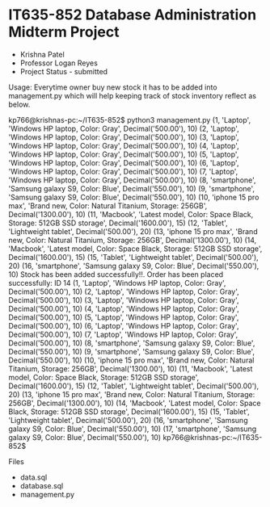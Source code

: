 # IT635-852 Database Administration Midterm Project

* Krishna Patel
* Professor Logan Reyes
* Project Status - submitted

Usage: Everytime owner buy new stock it has to be added into management.py which will help keeping track of stock inventory reflect as below.

kp766@krishnas-pc:~/IT635-852$ python3 management.py
(1, 'Laptop', 'Windows HP laptop, Color: Gray', Decimal('500.00'), 10)
(2, 'Laptop', 'Windows HP laptop, Color: Gray', Decimal('500.00'), 10)
(3, 'Laptop', 'Windows HP laptop, Color: Gray', Decimal('500.00'), 10)
(4, 'Laptop', 'Windows HP laptop, Color: Gray', Decimal('500.00'), 10)
(5, 'Laptop', 'Windows HP laptop, Color: Gray', Decimal('500.00'), 10)
(6, 'Laptop', 'Windows HP laptop, Color: Gray', Decimal('500.00'), 10)
(7, 'Laptop', 'Windows HP laptop, Color: Gray', Decimal('500.00'), 10)
(8, 'smartphone', 'Samsung galaxy S9, Color: Blue', Decimal('550.00'), 10)
(9, 'smartphone', 'Samsung galaxy S9, Color: Blue', Decimal('550.00'), 10)
(10, 'iphone 15 pro max', 'Brand new, Color: Natural Titanium, Storage: 256GB', Decimal('1300.00'), 10)
(11, 'Macbook', 'Latest model, Color: Space Black, Storage: 512GB SSD storage', Decimal('1600.00'), 15)
(12, 'Tablet', 'Lightweight tablet', Decimal('500.00'), 20)
(13, 'iphone 15 pro max', 'Brand new, Color: Natural Titanium, Storage: 256GB', Decimal('1300.00'), 10)
(14, 'Macbook', 'Latest model, Color: Space Black, Storage: 512GB SSD storage', Decimal('1600.00'), 15)
(15, 'Tablet', 'Lightweight tablet', Decimal('500.00'), 20)
(16, 'smartphone', 'Samsung galaxy S9, Color: Blue', Decimal('550.00'), 10)
Stock has been added successfully!!.
Order has been placed successfully: ID 14
(1, 'Laptop', 'Windows HP laptop, Color: Gray', Decimal('500.00'), 10)
(2, 'Laptop', 'Windows HP laptop, Color: Gray', Decimal('500.00'), 10)
(3, 'Laptop', 'Windows HP laptop, Color: Gray', Decimal('500.00'), 10)
(4, 'Laptop', 'Windows HP laptop, Color: Gray', Decimal('500.00'), 10)
(5, 'Laptop', 'Windows HP laptop, Color: Gray', Decimal('500.00'), 10)
(6, 'Laptop', 'Windows HP laptop, Color: Gray', Decimal('500.00'), 10)
(7, 'Laptop', 'Windows HP laptop, Color: Gray', Decimal('500.00'), 10)
(8, 'smartphone', 'Samsung galaxy S9, Color: Blue', Decimal('550.00'), 10)
(9, 'smartphone', 'Samsung galaxy S9, Color: Blue', Decimal('550.00'), 10)
(10, 'iphone 15 pro max', 'Brand new, Color: Natural Titanium, Storage: 256GB', Decimal('1300.00'), 10)
(11, 'Macbook', 'Latest model, Color: Space Black, Storage: 512GB SSD storage', Decimal('1600.00'), 15)
(12, 'Tablet', 'Lightweight tablet', Decimal('500.00'), 20)
(13, 'iphone 15 pro max', 'Brand new, Color: Natural Titanium, Storage: 256GB', Decimal('1300.00'), 10)
(14, 'Macbook', 'Latest model, Color: Space Black, Storage: 512GB SSD storage', Decimal('1600.00'), 15)
(15, 'Tablet', 'Lightweight tablet', Decimal('500.00'), 20)
(16, 'smartphone', 'Samsung galaxy S9, Color: Blue', Decimal('550.00'), 10)
(17, 'smartphone', 'Samsung galaxy S9, Color: Blue', Decimal('550.00'), 10)
kp766@krishnas-pc:~/IT635-852$



Files
* data.sql
* database.sql
* management.py



